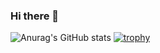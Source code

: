 ### Hi there 👋


![Anurag's GitHub stats](https://github-readme-stats.vercel.app/api?username=kyngcoder&show_icons=true&theme=radical)
[![trophy](https://github-profile-trophy.vercel.app/?username=kyngcoder&theme=dracula)](https://github.com/ryo-ma/github-profile-trophy)
